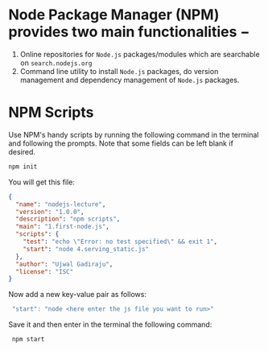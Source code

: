 # Node Package Manager (NPM) provides two main functionalities −
1. Online repositories for `Node.js` packages/modules which are searchable on `search.nodejs.org`
2. Command line utility to install `Node.js` packages, do version management and dependency management of `Node.js` packages.

# NPM Scripts
Use NPM's handy scripts by running the following command in the terminal and following the prompts. Note that some fields can be left blank if desired.

```js
npm init
```

You will get this file:

```json
{
  "name": "nodejs-lecture",
  "version": "1.0.0",
  "description": "npm scripts",
  "main": "1.first-node.js",
  "scripts": {
    "test": "echo \"Error: no test specified\" && exit 1",
    "start": "node 4.serving_static.js"
  },
  "author": "Ujwal Gadiraju",
  "license": "ISC"
}


```

Now add a new key-value pair as follows:

```js
 "start": "node <here enter the js file you want to run>"
```

Save it and then enter in the terminal the following command:

```js
 npm start
```